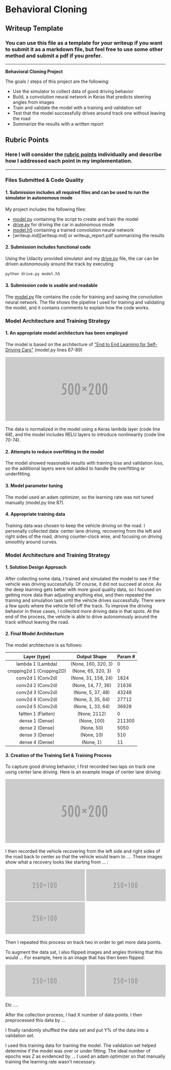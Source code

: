 # **Behavioral Cloning** 

[model.py]: ./model.py
[drive.py]: ./drive.py
[model.h5]: ./model.h5
[writup.md]: ./writeup.md

## Writeup Template

### You can use this file as a template for your writeup if you want to submit it as a markdown file, but feel free to use some other method and submit a pdf if you prefer.

---

**Behavioral Cloning Project**

The goals / steps of this project are the following:
* Use the simulator to collect data of good driving behavior
* Build, a convolution neural network in Keras that predicts steering angles from images
* Train and validate the model with a training and validation set
* Test that the model successfully drives around track one without leaving the road
* Summarize the results with a written report


[//]: # (Image References)

[image1]: ./examples/placeholder.png "Model Visualization"
[image2]: ./examples/placeholder.png "Grayscaling"
[image3]: ./examples/placeholder_small.png "Recovery Image"
[image4]: ./examples/placeholder_small.png "Recovery Image"
[image5]: ./examples/placeholder_small.png "Recovery Image"
[image6]: ./examples/placeholder_small.png "Normal Image"
[image7]: ./examples/placeholder_small.png "Flipped Image"

## Rubric Points
### Here I will consider the [rubric points](https://review.udacity.com/#!/rubrics/432/view) individually and describe how I addressed each point in my implementation.  

---
### Files Submitted & Code Quality

#### 1. Submission includes all required files and can be used to run the simulator in autonomous mode

My project includes the following files:
* [model.py][model.py] containing the script to create and train the model
* [drive.py][drive.py] for driving the car in autonomous mode
* [model.h5][model.h5] containing a trained convolution neural network 
* [writeup.md][writeup.md] or writeup_report.pdf summarizing the results

#### 2. Submission includes functional code
Using the Udacity provided simulator and my [drive.py][drive.py] file, the car can be driven autonomously around the track by executing 
```sh
python drive.py model.h5
```

#### 3. Submission code is usable and readable

The [model.py][model.py] file contains the code for training and saving the convolution neural network. The file shows the pipeline I used for training and validating the model, and it contains comments to explain how the code works.

### Model Architecture and Training Strategy

#### 1. An appropriate model architecture has been employed

The model is based on the architecture of ["End to End Learning for Self-Driving Cars"](http://images.nvidia.com/content/tegra/automotive/images/2016/solutions/pdf/end-to-end-dl-using-px.pdf) (model.py lines 67-89) 

![alt text][image1]

The data is normalized in the model using a Keras lambda layer (code line 68), and the model includes RELU layers to introduce nonlinearity (code line 70-74).

#### 2. Attempts to reduce overfitting in the model

The model showed reasonable results with training loss and validation loss, so the additional layers were not added to handle the overfitting or underfitting.

#### 3. Model parameter tuning

The model used an adam optimizer, so the learning rate was not tuned manually (model.py line 87).

#### 4. Appropriate training data

Training data was chosen to keep the vehicle driving on the road. I personally collected data: center lane driving, recovering from the left and right sides of the road, driving counter-clock wise, and focusing on driving smoothly around curves.

### Model Architecture and Training Strategy

#### 1. Solution Design Approach

After collecting some data, I trained and simulated the model to see if the vehicle was driving successfully. Of course, it did not succeed at once. As the deep learning gets better with more good quality data, so I focused on getting more data than adjusting anything else, and then repeated the training and simulation task until the vehicle drives successfully. There were a few spots where the vehicle fell off the track. To improve the driving behavior in these cases, I collected more driving data in that spots.
At the end of the process, the vehicle is able to drive autonomously around the track without leaving the road.

#### 2. Final Model Architecture

The model architecture is as follows:

| Layer (type)         		   |     Output Shape	        					|   Param # |
|:--------------------------:|:----------------------------------:|:----------| 
| lambda 1 (Lambda)   		   | (None, 160, 320, 3)   							| 0         |
| cropping2d 1 (Cropping2D)  | (None, 65, 320, 3) 	              | 0         |
| conv2d 1 (Conv2d)	 				 | (None, 31, 158, 24)								| 1824      |
| conv2d 2 (Conv2d)	 				 | (None, 14, 77, 36)	 	 	   					| 21636     |
| conv2d 3 (Conv2d)	 				 | (None, 5, 37, 48)								  | 43248     |
| conv2d 4 (Conv2d)	 				 | (None, 3, 35, 64)	   							| 27712     |
| conv2d 5 (Conv2d)	 				 | (None, 1, 33, 64)								  | 36928     |
| faltten 1 (Flatten)        | (None, 2112)	                      | 0         |
| dense 1 (Dense)	         	 | (None, 100)       									| 211300    |
| dense 2 (Dense)	         	 | (None, 50)       									| 5050      |
| dense 3 (Dense)	         	 | (None, 10)       									| 510       |
| dense 4 (Dense)	         	 | (None, 1)        									| 11        |

#### 3. Creation of the Training Set & Training Process

To capture good driving behavior, I first recorded two laps on track one using center lane driving. Here is an example image of center lane driving:

![alt text][image2]

I then recorded the vehicle recovering from the left side and right sides of the road back to center so that the vehicle would learn to .... These images show what a recovery looks like starting from ... :

![alt text][image3]
![alt text][image4]
![alt text][image5]

Then I repeated this process on track two in order to get more data points.

To augment the data sat, I also flipped images and angles thinking that this would ... For example, here is an image that has then been flipped:

![alt text][image6]
![alt text][image7]

Etc ....

After the collection process, I had X number of data points. I then preprocessed this data by ...


I finally randomly shuffled the data set and put Y% of the data into a validation set. 

I used this training data for training the model. The validation set helped determine if the model was over or under fitting. The ideal number of epochs was Z as evidenced by ... I used an adam optimizer so that manually training the learning rate wasn't necessary.
